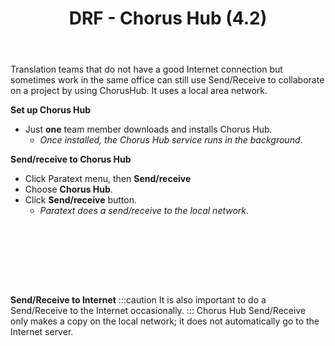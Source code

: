 ﻿---
title: DRF -  Chorus Hub (4.2)
---
Translation teams that do not have a good Internet connection but sometimes work in the same office can still use Send/Receive to collaborate on a project by using ChorusHub. It uses a local area network.

**Set up Chorus Hub**

-  Just **one** team member downloads and installs Chorus Hub.
   -  *Once installed, the Chorus Hub service runs in the background*.

**Send/receive to Chorus Hub**

-  Click Paratext menu, then **Send/receive**
-  Choose **Chorus Hub**.
-  Click **Send/receive** button.
    -  *Paratext does a send/receive to the local network*.

 
-----

 
-----


**Send/Receive to Internet**
:::caution
It is also important to do a Send/Receive to the Internet occasionally.
:::
Chorus Hub Send/Receive only makes a copy on the local network; it does not automatically go to the Internet server.
